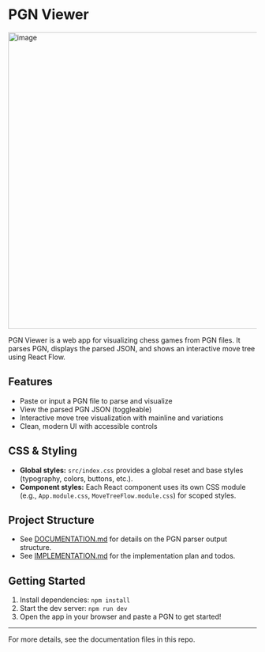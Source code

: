 # PGN Viewer

<img width="600" alt="image" src="https://github.com/user-attachments/assets/3a7f94f1-a3ee-44d6-8d75-fb79ddc415cc">

PGN Viewer is a web app for visualizing chess games from PGN files. It parses PGN, displays the parsed JSON, and shows an interactive move tree using React Flow.

## Features
- Paste or input a PGN file to parse and visualize
- View the parsed PGN JSON (toggleable)
- Interactive move tree visualization with mainline and variations
- Clean, modern UI with accessible controls

## CSS & Styling
- **Global styles:** `src/index.css` provides a global reset and base styles (typography, colors, buttons, etc.).
- **Component styles:** Each React component uses its own CSS module (e.g., `App.module.css`, `MoveTreeFlow.module.css`) for scoped styles.

## Project Structure
- See [DOCUMENTATION.md](DOCUMENTATION.md) for details on the PGN parser output structure.
- See [IMPLEMENTATION.md](IMPLEMENTATION.md) for the implementation plan and todos.

## Getting Started
1. Install dependencies: `npm install`
2. Start the dev server: `npm run dev`
3. Open the app in your browser and paste a PGN to get started!

---

For more details, see the documentation files in this repo.
